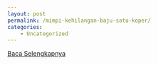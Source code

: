 ```yaml
---
layout: post
permalink: /mimpi-kehilangan-baju-satu-koper/
categories:
    - Uncategorized
---
```


[Baca Selengkapnya](/04)